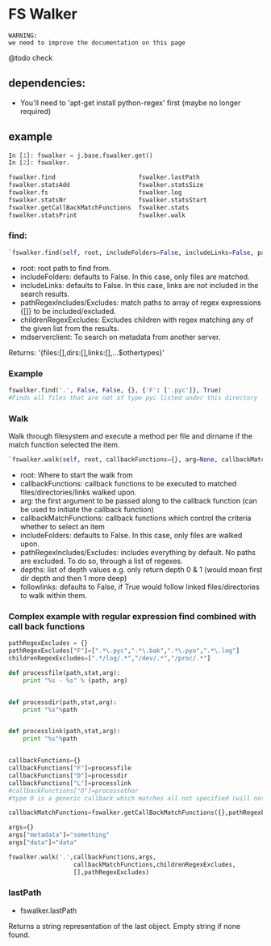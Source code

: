 FS Walker
=========

```
WARNING:
we need to improve the documentation on this page
```
@todo check

dependencies:
-------------

-   You'll need to 'apt-get install python-regex' first (maybe no longer
    required)

example
-------

```python
In [1]: fswalker = j.base.fswalker.get()
In [2]: fswalker.

fswalker.find                       fswalker.lastPath                   
fswalker.statsAdd                   fswalker.statsSize
fswalker.fs                         fswalker.log      
fswalker.statsNr                    fswalker.statsStart
fswalker.getCallBackMatchFunctions  fswalker.stats                      
fswalker.statsPrint                 fswalker.walk
```

### find:

```python
`fswalker.find(self, root, includeFolders=False, includeLinks=False, pathRegexIncludes={}, pathRegexExcludes={}, followlinks=False, childrenRegexExcludes=['.*/log/.*', '/dev/.*', '/proc/.*'], mdserverclient=None)`
```

-   root: root path to find from.
-   includeFolders: defaults to False. In this case, only files are
    matched.
-   includeLinks: defaults to False. In this case, links are not
    included in the search results.
-   pathRegexIncludes/Excludes: match paths to array of regex
    expressions {[]} to be included/excluded.
-   childrenRegexExcludes: Excludes children with regex matching any of
    the given list from the results.
-   mdserverclient: To search on metadata from another server.

Returns: '{files:[],dirs:[],links:[],...\$othertypes}'

### Example

```python
fswalker.find('.', False, False, {}, {'F': ['.pyc']}, True) 
#Finds all files that are not of type pyc listed under this directory
```

### Walk

Walk through filesystem and execute a method per file and dirname if the
match function selected the item.

```python
`fswalker.walk(self, root, callbackFunctions={}, arg=None, callbackMatchFunctions={}, followlinks=False, childrenRegexExcludes=['.*/log/.*', '/dev/.*', '/proc/.*'], pathRegexIncludes={}, pathRegexExcludes={}, mdserverclient=None)`
```

-   root: Where to start the walk from
-   callbackFunctions: callback functions to be executed to matched
    files/directories/links walked upon.
-   arg: the first argument to be passed along to the callback function
    (can be used to initiate the callback function)
-   callbackMatchFunctions: callback functions which control the
    criteria whether to select an item
-   includeFolders: defaults to False. In this case, only files are
    walked upon.
-   pathRegexIncludes/Excludes: includes everything by default. No paths
    are excluded. To do so, through a list of regexes.
-   depths: list of depth values e.g. only return depth 0 & 1 (would
    mean first dir depth and then 1 more deep)
-   followlinks: defaults to False, if True would follow linked
    files/directories to walk within them.

### Complex example with regular expression find combined with call back functions

```python
pathRegexExcludes = {}
pathRegexExcludes["F"]=[".*\.pyc",".*\.bak",".*\.pyo",".*\.log"]
childrenRegexExcludes=[".*/log/.*","/dev/.*","/proc/.*"]

def processfile(path,stat,arg):
    print "%s - %s" % (path, arg)


def processdir(path,stat,arg):
    print "%s"%path


def processlink(path,stat,arg):
    print "%s"%path


callbackFunctions={}
callbackFunctions["F"]=processfile
callbackFunctions["D"]=processdir
callbackFunctions["L"]=processlink
#callbackFunctions["O"]=processother
#type O is a generic callback which matches all not specified (will not match F,D,L)

callbackMatchFunctions=fswalker.getCallBackMatchFunctions({},pathRegexExcludes,False,False)

args={}
args["metadata"]="something"
args["data"]="data"

fswalker.walk('.',callbackFunctions,args,
                  callbackMatchFunctions,childrenRegexExcludes, 
                  [],pathRegexExcludes)
```

### lastPath

-   fswalker.lastPath

Returns a string representation of the last object. Empty string if none
found.
